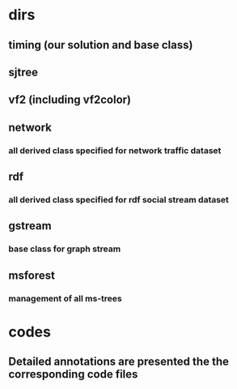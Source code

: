# dirs
## timing (our solution and base class)
## sjtree 
## vf2 (including vf2color)
## network
### all derived class specified for network traffic dataset
## rdf
### all derived class specified for rdf social stream dataset
## gstream
### base class for graph stream
## msforest
### management of all ms-trees
# codes
## Detailed annotations are presented the the corresponding code files
